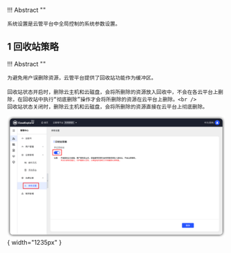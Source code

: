
!!! Abstract ""

    系统设置是云管平台中全局控制的系统参数设置。

## 1 回收站策略

!!! Abstract ""

    为避免用户误删除资源，云管平台提供了回收站功能作为缓冲区。

    回收站状态开启时，删除云主机和云磁盘，会将所删除的资源放入回收中，不会在各云平台上删除，在回收站中执行“彻底删除”操作才会将所删除的资源在云平台上删除。<br />
    回收站状态关闭时，删除云主机和云磁盘，会将所删除的资源直接在云平台上彻底删除。

![回收站策略](../../img/management/回收站策略.png){ width="1235px" }